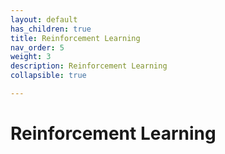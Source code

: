 ```yaml
---
layout: default
has_children: true
title: Reinforcement Learning
nav_order: 5
weight: 3
description: Reinforcement Learning
collapsible: true

---
```

# Reinforcement Learning